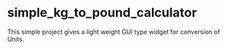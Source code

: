 # simple_kg_to_pound_calculator

This simple project gives a light weight GUI type widget for conversion of Units.
